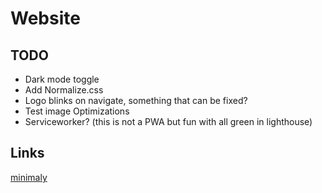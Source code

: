 # Website

## TODO

- Dark mode toggle
- Add Normalize.css
- Logo blinks on navigate, something that can be fixed?
- Test image Optimizations
- Serviceworker? (this is not a PWA but fun with all green in lighthouse)

## Links

[minimaly](https://github.com/lea37/minimaly)
